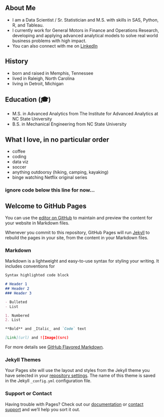 ## About Me
- I am a Data Scientist / Sr. Statistician and M.S. with skills in SAS, Python, R, and Tableau.
- I currently work for General Motors in Finance and Operations Research, developing and applying advanced analytical models to solve real world business problems with high impact.
- You can also connect with me on [LinkedIn](https://www.linkedin.com/in/rmking4/)

## History
- born and raised in Memphis, Tennessee
- lived in Raleigh, North Carolina
- living in Detroit, Michigan

## Education (:mortar_board:)
- M.S. in Advanced Analytics from The Institute for Advanced Analytics at NC State University
- B.S. in Mechanical Engineering from NC State University

## What I love, in no particular order
- coffee
- coding
- data viz
- soccer
- anything outdoorsy (hiking, camping, kayaking)
- binge watching Netflix original series



### ignore code below this line for now...

## Welcome to GitHub Pages

You can use the [editor on GitHub](https://github.com/r12king/r12king.github.io/edit/master/index.md) to maintain and preview the content for your website in Markdown files.

Whenever you commit to this repository, GitHub Pages will run [Jekyll](https://jekyllrb.com/) to rebuild the pages in your site, from the content in your Markdown files.

### Markdown

Markdown is a lightweight and easy-to-use syntax for styling your writing. It includes conventions for

```markdown
Syntax highlighted code block

# Header 1
## Header 2
### Header 3

- Bulleted
- List

1. Numbered
2. List

**Bold** and _Italic_ and `Code` text

[Link](url) and ![Image](src)
```

For more details see [GitHub Flavored Markdown](https://guides.github.com/features/mastering-markdown/).

### Jekyll Themes

Your Pages site will use the layout and styles from the Jekyll theme you have selected in your [repository settings](https://github.com/r12king/r12king.github.io/settings). The name of this theme is saved in the Jekyll `_config.yml` configuration file.

### Support or Contact

Having trouble with Pages? Check out our [documentation](https://help.github.com/categories/github-pages-basics/) or [contact support](https://github.com/contact) and we’ll help you sort it out.
